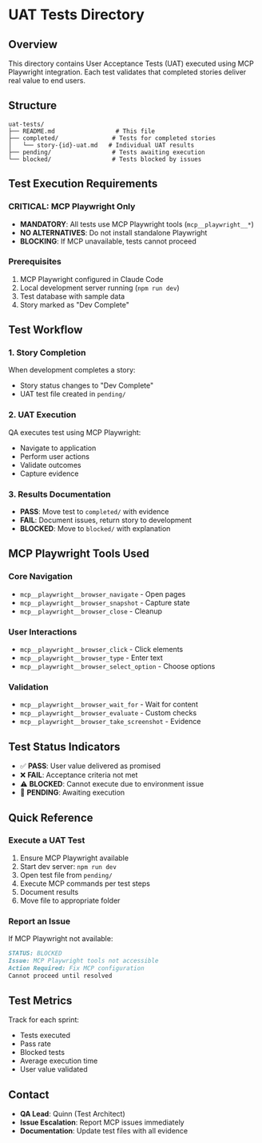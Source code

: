 # UAT Tests Directory

## Overview
This directory contains User Acceptance Tests (UAT) executed using MCP Playwright integration. Each test validates that completed stories deliver real value to end users.

## Structure
```
uat-tests/
├── README.md                 # This file
├── completed/               # Tests for completed stories
│   └── story-{id}-uat.md   # Individual UAT results
├── pending/                 # Tests awaiting execution
└── blocked/                 # Tests blocked by issues
```

## Test Execution Requirements

### CRITICAL: MCP Playwright Only
- **MANDATORY**: All tests use MCP Playwright tools (`mcp__playwright__*`)
- **NO ALTERNATIVES**: Do not install standalone Playwright
- **BLOCKING**: If MCP unavailable, tests cannot proceed

### Prerequisites
1. MCP Playwright configured in Claude Code
2. Local development server running (`npm run dev`)
3. Test database with sample data
4. Story marked as "Dev Complete"

## Test Workflow

### 1. Story Completion
When development completes a story:
- Story status changes to "Dev Complete"
- UAT test file created in `pending/`

### 2. UAT Execution
QA executes test using MCP Playwright:
- Navigate to application
- Perform user actions
- Validate outcomes
- Capture evidence

### 3. Results Documentation
- **PASS**: Move test to `completed/` with evidence
- **FAIL**: Document issues, return story to development
- **BLOCKED**: Move to `blocked/` with explanation

## MCP Playwright Tools Used

### Core Navigation
- `mcp__playwright__browser_navigate` - Open pages
- `mcp__playwright__browser_snapshot` - Capture state
- `mcp__playwright__browser_close` - Cleanup

### User Interactions
- `mcp__playwright__browser_click` - Click elements
- `mcp__playwright__browser_type` - Enter text
- `mcp__playwright__browser_select_option` - Choose options

### Validation
- `mcp__playwright__browser_wait_for` - Wait for content
- `mcp__playwright__browser_evaluate` - Custom checks
- `mcp__playwright__browser_take_screenshot` - Evidence

## Test Status Indicators

- ✅ **PASS**: User value delivered as promised
- ❌ **FAIL**: Acceptance criteria not met
- ⚠️ **BLOCKED**: Cannot execute due to environment issue
- 🔄 **PENDING**: Awaiting execution

## Quick Reference

### Execute a UAT Test
1. Ensure MCP Playwright available
2. Start dev server: `npm run dev`
3. Open test file from `pending/`
4. Execute MCP commands per test steps
5. Document results
6. Move file to appropriate folder

### Report an Issue
If MCP Playwright not available:
```markdown
STATUS: BLOCKED
Issue: MCP Playwright tools not accessible
Action Required: Fix MCP configuration
Cannot proceed until resolved
```

## Test Metrics

Track for each sprint:
- Tests executed
- Pass rate
- Blocked tests
- Average execution time
- User value validated

## Contact
- **QA Lead**: Quinn (Test Architect)
- **Issue Escalation**: Report MCP issues immediately
- **Documentation**: Update test files with all evidence